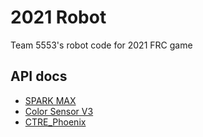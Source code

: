 # 2021 Robot

Team 5553's robot code for 2021 FRC game

## API docs

- [SPARK MAX](http://www.revrobotics.com/content/sw/max/sw-docs/cpp/index.html)
- [Color Sensor V3](http://www.revrobotics.com/content/sw/color-sensor-v3/sdk/docs/cpp/index.html)
- [CTRE_Phoenix](http://www.ctr-electronics.com/downloads/api/cpp/html/index.html)

